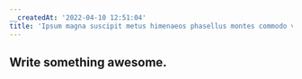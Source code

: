 ```yaml
---
__createdAt: '2022-04-10 12:51:04'
title: 'Ipsum magna suscipit metus himenaeos phasellus montes commodo vulputate ullamcorper.'
---
```


## Write something awesome.